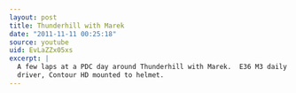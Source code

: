 ```yaml
---
layout: post
title: Thunderhill with Marek
date: "2011-11-11 00:25:18"
source: youtube
uid: EvLaZZx05xs
excerpt: |
  A few laps at a PDC day around Thunderhill with Marek.  E36 M3 daily
  driver, Contour HD mounted to helmet.
---
```

